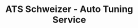 ---
title: "ATS Schweizer - Auto Tuning Service"
url: /lucka/ats-schweizer-auto-tuning-service/
shop: Autowerkstatt
---